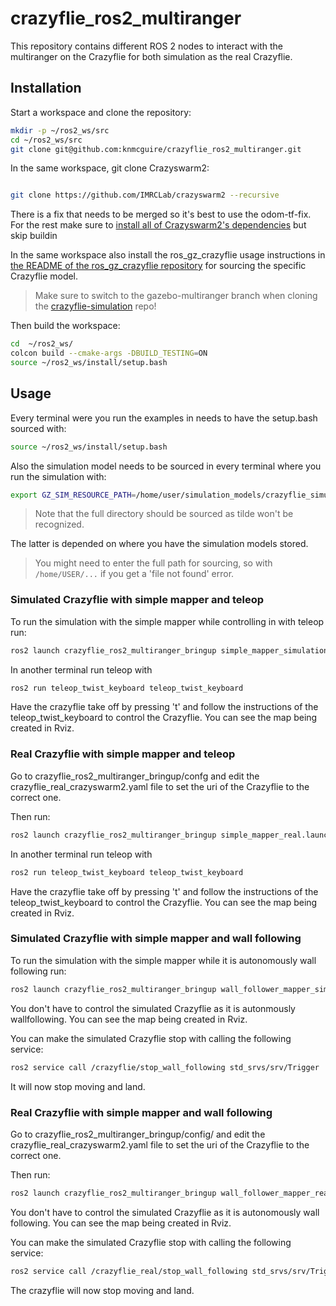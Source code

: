 # crazyflie_ros2_multiranger
This repository contains different ROS 2 nodes to interact with the multiranger on the Crazyflie for both simulation as the real Crazyflie.

## Installation

Start a workspace and clone the repository:
```bash
mkdir -p ~/ros2_ws/src
cd ~/ros2_ws/src
git clone git@github.com:knmcguire/crazyflie_ros2_multiranger.git
```

In the same workspace, git clone Crazyswarm2:
```bash

git clone https://github.com/IMRCLab/crazyswarm2 --recursive
```

There is a fix that needs to be merged so it's best to use the odom-tf-fix. For the rest make sure to [install all of Crazyswarm2's dependencies](https://imrclab.github.io/crazyswarm2/installation.html) but skip buildin

In the same workspace also install the ros_gz_crazyflie usage instructions in [the README of the ros_gz_crazyflie repository](https://github.com/knmcguire/ros_gz_crazyflie?tab=readme-ov-file#usage) for sourcing the specific Crazyflie model.
> Make sure to switch to the gazebo-multiranger branch when cloning the [crazyflie-simulation](https://github.com/bitcraze/crazyflie-simulation) repo!

Then build the workspace:
```bash
cd  ~/ros2_ws/
colcon build --cmake-args -DBUILD_TESTING=ON
source ~/ros2_ws/install/setup.bash
```

## Usage

Every terminal were you run the examples in needs to have the setup.bash sourced with:
```bash
source ~/ros2_ws/install/setup.bash
```

Also the simulation model needs to be sourced in every terminal where you run the simulation with:
```bash
export GZ_SIM_RESOURCE_PATH=/home/user/simulation_models/crazyflie_simulation/simulator_files/gazebo/"
```
> Note that the full directory should be sourced as tilde won't be recognized.

The latter is depended on where you have the simulation models stored.

> You might need to enter the full path for sourcing, so with `/home/USER/...` if you get a 'file not found' error.

### Simulated Crazyflie with simple mapper and teleop

To run the simulation with the simple mapper while controlling in with teleop run:

```bash
ros2 launch crazyflie_ros2_multiranger_bringup simple_mapper_simulation.launch.py
```

In another terminal run teleop with
```bash
ros2 run teleop_twist_keyboard teleop_twist_keyboard
```

Have the crazyflie take off by pressing 't' and follow the instructions of the teleop_twist_keyboard to control the Crazyflie. You can see the map being created in Rviz.

### Real Crazyflie with simple mapper and teleop

Go to crazyflie_ros2_multiranger_bringup/confg  and edit the crazyflie_real_crazyswarm2.yaml file to set the uri of the Crazyflie to the correct one.

Then run:
```bash
ros2 launch crazyflie_ros2_multiranger_bringup simple_mapper_real.launch.py
```

In another terminal run teleop with
```bash
ros2 run teleop_twist_keyboard teleop_twist_keyboard
```

Have the crazyflie take off by pressing 't' and follow the instructions of the teleop_twist_keyboard to control the Crazyflie. You can see the map being created in Rviz.

### Simulated Crazyflie with simple mapper and wall following

To run the simulation with the simple mapper while it is autonomously wall following run:

```bash
ros2 launch crazyflie_ros2_multiranger_bringup wall_follower_mapper_simulation.launch.py
```

You don't have to control the  simulated Crazyflie as it is autonmously wallfollowing. You can see the map being created in Rviz.

You can make the simulated Crazyflie stop with calling the following service:
```bash
ros2 service call /crazyflie/stop_wall_following std_srvs/srv/Trigger
```

It will now stop moving and land.

### Real Crazyflie with simple mapper and wall following

Go to crazyflie_ros2_multiranger_bringup/config/  and edit the crazyflie_real_crazyswarm2.yaml file to set the uri of the Crazyflie to the correct one.

Then run:
```bash
ros2 launch crazyflie_ros2_multiranger_bringup wall_follower_mapper_real.launch.py
```

You don't have to control the  simulated Crazyflie as it is autonomously wall following. You can see the map being created in Rviz.

You can make the simulated Crazyflie stop with calling the following service:
```bash
ros2 service call /crazyflie_real/stop_wall_following std_srvs/srv/Trigger
```

The crazyflie will now stop moving and land.
